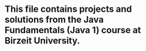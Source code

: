 # This file contains projects and solutions from the Java Fundamentals (Java 1) course at Birzeit University.

